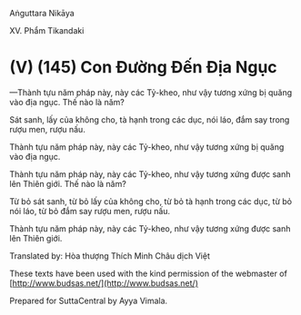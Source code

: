  

Aṅguttara Nikāya

XV. Phẩm Tikandaki

# (V) (145) Con Ðường Ðến Ðịa Ngục

—Thành tựu năm pháp này, này các Tỷ-kheo, như vậy tương xứng bị quăng vào địa ngục. Thế nào là năm?

Sát sanh, lấy của không cho, tà hạnh trong các dục, nói láo, đắm say trong rượu men, rượu nấu.

Thành tựu năm pháp này, này các Tỷ-kheo, như vậy tương xứng bị quăng vào địa ngục.

Thành tựu năm pháp này, này các Tỷ-kheo, như vậy tương xứng được sanh lên Thiên giới. Thế nào là năm?

Từ bỏ sát sanh, từ bỏ lấy của không cho, từ bỏ tà hạnh trong các dục, từ bỏ nói láo, từ bỏ đắm say rượu men, rượu nấu.

Thành tựu năm pháp này, này các Tỷ-kheo, như vậy tương xứng được sanh lên Thiên giới.

Translated by: Hòa thượng Thích Minh Châu dịch Việt

These texts have been used with the kind permission of the webmaster of [http://www.budsas.net/](http://www.budsas.net/)

Prepared for SuttaCentral by Ayya Vimala.